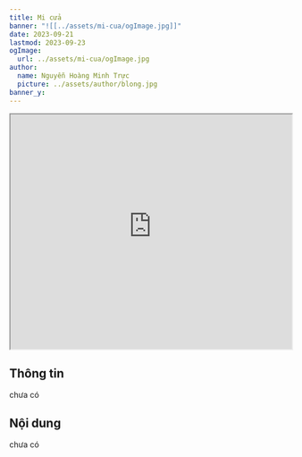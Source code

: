 ```yaml
---
title: Mi cửa
banner: "![[../assets/mi-cua/ogImage.jpg]]"
date: 2023-09-21
lastmod: 2023-09-23
ogImage:
  url: ../assets/mi-cua/ogImage.jpg
author:
  name: Nguyễn Hoàng Minh Trực
  picture: ../assets/author/blong.jpg
banner_y: 
---
```

<iframe src="https://projectscanner.streamlit.app/mi-cua/?embed=true" style="height:420px;width:100%;"></iframe>

## Thông tin
chưa có

## Nội dung
chưa có